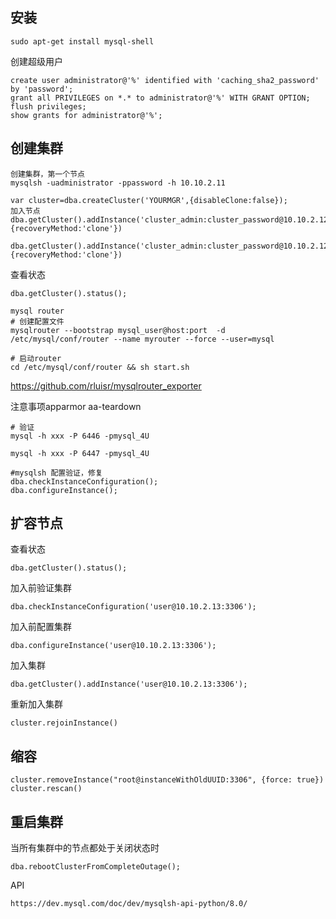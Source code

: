 ## 安装
```
sudo apt-get install mysql-shell
```

创建超级用户
```
create user administrator@'%' identified with 'caching_sha2_password'  by 'password';
grant all PRIVILEGES on *.* to administrator@'%' WITH GRANT OPTION;
flush privileges;
show grants for administrator@'%';
```
## 创建集群
```
创建集群，第一个节点
mysqlsh -uadministrator -ppassword -h 10.10.2.11 

var cluster=dba.createCluster('YOURMGR',{disableClone:false});
加入节点
dba.getCluster().addInstance('cluster_admin:cluster_password@10.10.2.12:3306',{recoveryMethod:'clone'})
 
dba.getCluster().addInstance('cluster_admin:cluster_password@10.10.2.12:3306',{recoveryMethod:'clone'})
```

查看状态
```
dba.getCluster().status();
```

```
mysql router 
# 创建配置文件
mysqlrouter --bootstrap mysql_user@host:port  -d /etc/mysql/conf/router --name myrouter --force --user=mysql
```

```
# 启动router
cd /etc/mysql/conf/router && sh start.sh
```

https://github.com/rluisr/mysqlrouter_exporter

注意事项apparmor aa-teardown

```
# 验证
mysql -h xxx -P 6446 -pmysql_4U

mysql -h xxx -P 6447 -pmysql_4U
```

```
#mysqlsh 配置验证，修复
dba.checkInstanceConfiguration();
dba.configureInstance();
```

## 扩容节点
查看状态
```
dba.getCluster().status();
```
加入前验证集群
```
dba.checkInstanceConfiguration('user@10.10.2.13:3306');
```
加入前配置集群
```
dba.configureInstance('user@10.10.2.13:3306');
```
加入集群
```
dba.getCluster().addInstance('user@10.10.2.13:3306');
```
重新加入集群 
```
cluster.rejoinInstance() 
```

## 缩容
```
cluster.removeInstance("root@instanceWithOldUUID:3306", {force: true})
cluster.rescan()
```

## 重启集群
当所有集群中的节点都处于关闭状态时
```
dba.rebootClusterFromCompleteOutage();
```

API

```
https://dev.mysql.com/doc/dev/mysqlsh-api-python/8.0/
```



